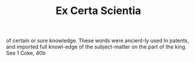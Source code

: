 ---
title: Ex Certa Scientia
letter: E
permalink: "/definitions/bld-ex-certa-scientia.html"
body: of certain or sure knowledge. These words were ancient-ly used In patents, and
  imported full knowl-edge of the subject-matter on the part of the king. See 1 Coke,
  40b
published_at: '2018-07-07'
source: Black's Law Dictionary 2nd Ed (1910)
layout: post
---